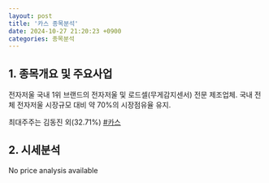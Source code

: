 ```yaml
---
layout: post
title: '카스 종목분석'
date: 2024-10-27 21:20:23 +0900
categories: 종목분석
---
```


## 1. 종목개요 및 주요사업

전자저울 국내 1위 브랜드의 전자저울 및 로드셀(무게감지센서) 전문 제조업체. 국내 전체 전자저울 시장규모 대비 약 70%의 시장점유율 유지.

최대주주는 김동진 외(32.71%)
[#카스](#)

## 2. 시세분석

No price analysis available
